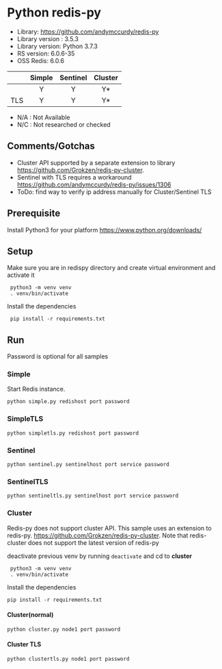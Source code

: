  # Python redis-py
* Library: https://github.com/andymccurdy/redis-py 
* Library version : 3.5.3
* Library version: Python 3.7.3
* RS version: 6.0.6-35
* OSS Redis: 6.0.6

|     | Simple | Sentinel| Cluster|
|:--- |:---:   |:---:    |:---:   |
|     | Y      | Y       | Y*     |
| TLS | Y      | Y       | Y*    | 
* N/A : Not Available
* N/C : Not researched or checked

## Comments/Gotchas
* Cluster API supported by a separate extension to library  https://github.com/Grokzen/redis-py-cluster.
* Sentinel with TLS requires a workaround https://github.com/andymccurdy/redis-py/issues/1306
* ToDo: find way to verify ip address manually for Cluster/Sentinel TLS

## Prerequisite
Install Python3 for your platform https://www.python.org/downloads/

## Setup
Make sure you are in redispy directory and create virtual environment and activate it
```
 python3 -m venv venv
 . venv/bin/activate
```

Install the dependencies
```
 pip install -r requirements.txt 
 ```
## Run
Password is optional for all samples

### Simple
Start Redis instance. 
```
python simple.py redishost port password
```

### SimpleTLS
```
python simpletls.py redishost port password
```

### Sentinel 
```
python sentinel.py sentinelhost port service password
```

### SentinelTLS
```
python sentineltls.py sentinelhost port service password
```

### Cluster
Redis-py does not support cluster API. This sample uses an extension to redis-py. https://github.com/Grokzen/redis-py-cluster. 
Note that redis-cluster does not support the latest version of redis-py

deactivate previous venv by running `deactivate` and cd to **cluster**
```
 python3 -m venv venv
 . venv/bin/activate
```
Install the dependencies
```
pip install -r requirements.txt 
 ```
#### Cluster(normal)
```
python cluster.py node1 port password
```

#### Cluster TLS
```
python clustertls.py node1 port password
```
